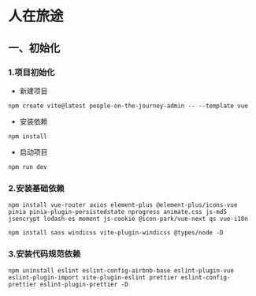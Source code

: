 # 人在旅途

## 一、初始化

### 1.项目初始化

- 新建项目

```shell
npm create vite@latest people-on-the-journey-admin -- --template vue
```

- 安装依赖

```shell
npm install
```

- 启动项目

```shell
npm run dev
```

### 2.安装基础依赖

```shell
npm install vue-router axios element-plus @element-plus/icons-vue pinia pinia-plugin-persistedstate nprogress animate.css js-md5 jsencrypt lodash-es moment js-cookie @icon-park/vue-next qs vue-i18n

npm install sass windicss vite-plugin-windicss @types/node -D
```

### 3.安装代码规范依赖

```shell
npm uninstall eslint eslint-config-airbnb-base eslint-plugin-vue eslint-plugin-import vite-plugin-eslint prettier eslint-config-prettier eslint-plugin-prettier -D
```